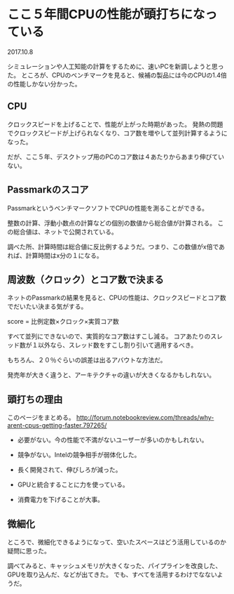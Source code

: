 # ここ５年間CPUの性能が頭打ちになっている
2017.10.8

シミュレーションや人工知能の計算をするために、速いPCを新調しようと思った。
ところが、CPUのベンチマークを見ると、候補の製品には今のCPUの1.4倍の性能しかない分かった。



## CPU

クロックスピードを上げることで、性能が上がった時期があった。
発熱の問題でクロックスピードが上げられなくなり、コア数を増やして並列計算するようになった。

だが、ここ５年、デスクトップ用のPCのコア数は４あたりからあまり伸びていない。

## Passmarkのスコア

PassmarkというベンチマークソフトでCPUの性能を測ることができる。

整数の計算、浮動小数点の計算などの個別の数値から総合値が計算される。
この総合値は、ネットで公開されている。

調べた所、計算時間は総合値に反比例するようだ。つまり、この数値がx倍であれば、計算時間はx分の１になる。

## 周波数（クロック）とコア数で決まる

ネットのPassmarkの結果を見ると、CPUの性能は、クロックスピードとコア数でだいたい決まる気がする。

score = 比例定数×クロック×実質コア数

すべて並列にできないので、実質的なコア数はすこし減る。
コアあたりのスレッド数が１以外なら、スレッド数をすこし割り引いて適用するべき。

もちろん、２０％ぐらいの誤差は出るアバウトな方法だ。

発売年が大きく違うと、アーキテクチャの違いが大きくなるかもしれない。

## 頭打ちの理由

このページをまとめる。
http://forum.notebookreview.com/threads/why-arent-cpus-getting-faster.797265/

- 必要がない。今の性能で不満がないユーザーが多いのかもしれない。

- 競争がない。Intelの競争相手が弱体化した。

- 長く開発されて、伸びしろが減った。

- GPUと統合することに力を使っている。

- 消費電力を下げることが大事。

## 微細化

ところで、微細化できるようになって、空いたスペースはどう活用しているのか疑問に思った。

調べてみると、キャッシュメモリが大きくなった、パイプラインを改良した、GPUを取り込んだ、などが出てきた。
でも、すべてを活用するわけでなないようだ。




